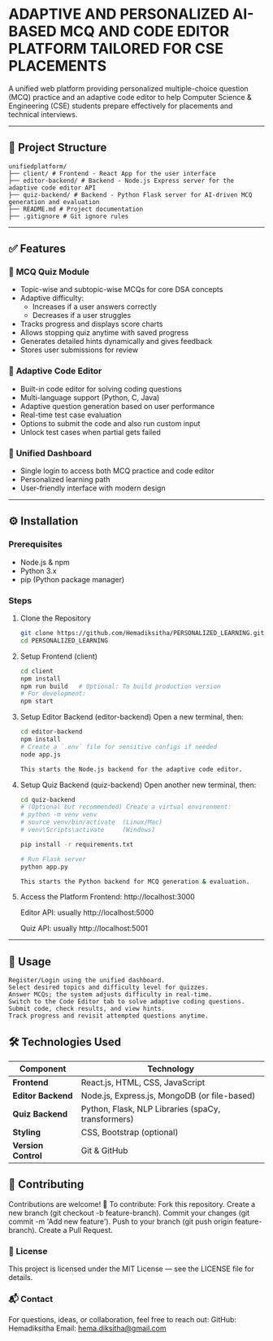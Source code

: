 # ADAPTIVE AND PERSONALIZED AI-BASED MCQ AND CODE EDITOR PLATFORM TAILORED FOR CSE PLACEMENTS

A unified web platform providing personalized multiple-choice question (MCQ) practice and an adaptive code editor to help Computer Science & Engineering (CSE) students prepare effectively for placements and technical interviews.

---

## 📁 Project Structure

    unifiedplatform/
    ├── client/ # Frontend - React App for the user interface
    ├── editor-backend/ # Backend - Node.js Express server for the adaptive code editor API
    ├── quiz-backend/ # Backend - Python Flask server for AI-driven MCQ generation and evaluation
    ├── README.md # Project documentation
    ├── .gitignore # Git ignore rules


---

## ✅ Features

### 📌 **MCQ Quiz Module**
- Topic-wise and subtopic-wise MCQs for core DSA concepts
- Adaptive difficulty:
  - Increases if a user answers correctly
  - Decreases if a user struggles
- Tracks progress and displays score charts
- Allows stopping quiz anytime with saved progress
- Generates detailed hints dynamically and gives feedback
- Stores user submissions for review

### 📌 **Adaptive Code Editor**
- Built-in code editor for solving coding questions
- Multi-language support (Python, C, Java)
- Adaptive question generation based on user performance
- Real-time test case evaluation
- Options to submit the code and also run custom input
- Unlock test cases when partial gets failed

### 📌 **Unified Dashboard**
- Single login to access both MCQ practice and code editor
- Personalized learning path
- User-friendly interface with modern design

---

## ⚙️ Installation 

### Prerequisites
- Node.js & npm
- Python 3.x
- pip (Python package manager)

### Steps

1. Clone the Repository
    ```bash
    git clone https://github.com/Hemadiksitha/PERSONALIZED_LEARNING.git
    cd PERSONALIZED_LEARNING

2. Setup Frontend (client)
    ```bash
    cd client
    npm install
    npm run build   # Optional: To build production version
    # For development:
    npm start

3. Setup Editor Backend (editor-backend)
    Open a new terminal, then:

    ```bash
    cd editor-backend
    npm install
    # Create a `.env` file for sensitive configs if needed
    node app.js

    This starts the Node.js backend for the adaptive code editor.

4. Setup Quiz Backend (quiz-backend)
    Open another new terminal, then:

    ```bash
    cd quiz-backend
    # (Optional but recommended) Create a virtual environment:
    # python -m venv venv
    # source venv/bin/activate  (Linux/Mac)
    # venv\Scripts\activate     (Windows)

    pip install -r requirements.txt

    # Run Flask server
    python app.py

    This starts the Python backend for MCQ generation & evaluation.

5. Access the Platform
    Frontend: http://localhost:3000

    Editor API: usually http://localhost:5000

    Quiz API: usually http://localhost:5001

---

## 🚀 Usage
    Register/Login using the unified dashboard.
    Select desired topics and difficulty level for quizzes.
    Answer MCQs; the system adjusts difficulty in real-time.
    Switch to the Code Editor tab to solve adaptive coding questions.
    Submit code, check results, and view hints.
    Track progress and revisit attempted questions anytime.

## 🛠️ Technologies Used

| Component           | Technology                                         |
| ------------------- | -------------------------------------------------- |
| **Frontend**        | React.js, HTML, CSS, JavaScript                    |
| **Editor Backend**  | Node.js, Express.js, MongoDB (or file-based)       |
| **Quiz Backend**    | Python, Flask, NLP Libraries (spaCy, transformers) |
| **Styling**         | CSS, Bootstrap (optional)                          |
| **Version Control** | Git & GitHub                                       |

## 🤝 Contributing
Contributions are welcome! 🚀
    To contribute:
    Fork this repository.
    Create a new branch (git checkout -b feature-branch).
    Commit your changes (git commit -m 'Add new feature').
    Push to your branch (git push origin feature-branch).
    Create a Pull Request.

### 📄 License
This project is licensed under the MIT License — see the LICENSE file for details.

### 📬 Contact
For questions, ideas, or collaboration, feel free to reach out:
GitHub: Hemadiksitha
Email: hema.diksitha@gmail.com